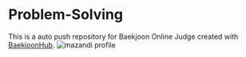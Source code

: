 # Problem-Solving
This is a auto push repository for Baekjoon Online Judge created with [BaekjoonHub](https://github.com/BaekjoonHub/BaekjoonHub).
![mazandi profile](http://mazandi.herokuapp.com/api?handle=chm4332&theme=warm)
